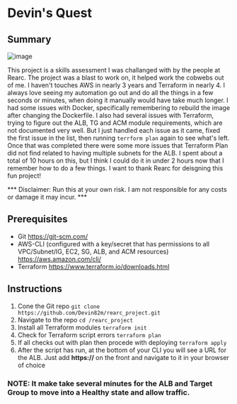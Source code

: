 # Devin's Quest

## Summary
![image](https://user-images.githubusercontent.com/3453106/138580640-b72e7739-97b4-40d8-9766-49b8fad3171e.png)

This project is a skills assessment I was challanged with by the people at Rearc. The project was a blast to work on, it helped work the cobwebs out of me. I haven't touches AWS in nearly 3 years and Terraform in nearly 4. I always love seeing my automation go out and do all the things in a few seconds or minutes, when doing it manually would have take much longer. I had some issues with Docker, specifically remembering to rebuild the image after changing the Dockerfile. I also had several issues with Terraform, trying to figure out the ALB, TG and ACM module requirements, which are not documented very well. But I just handled each issue as it came, fixed the first issue in the list, then running `terrform plan` again to see what's left. Once that was completed there were some more issues that Terraform Plan did not find related to having multiple subnets for the ALB. I spent about a total of 10 hours on this, but I think I could do it in under 2 hours now that I remember how to do a few things. I want to thank Rearc for deisgning this fun project!

*** Disclaimer: Run this at your own risk. I am not responsible for any costs or damage it may incur. ***


## Prerequisites

- Git https://git-scm.com/
- AWS-CLI (configured with a key/secret that has permissions to all VPC/Subnet/IG, EC2, SG, ALB, and ACM resources) https://aws.amazon.com/cli/
- Terraform https://www.terraform.io/downloads.html


## Instructions

1. Cone the Git repo `git clone https://github.com/Devin82m/rearc_project.git`
2. Navigate to the repo `cd /rearc_project`
3. Install all Terraform modules `terraform init`
4. Check for Terraform script errors `terraform plan`
5. If all checks out with plan then procede with deploying `terraform apply`
6. After the script has run, at the bottom of your CLI you will see a URL for the ALB. Just add **https://** on the front and navigate to it in your browser of choice

### NOTE: It make take several minutes for the ALB and Target Group to move into a Healthy state and allow traffic.
